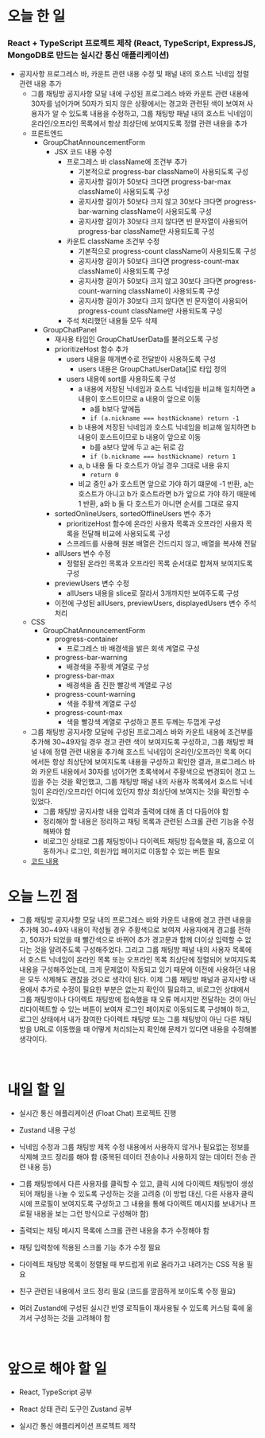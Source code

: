 # 오늘 한 일

### React + TypeScript 프로젝트 제작 (React, TypeScript, ExpressJS, MongoDB로 만드는 실시간 통신 애플리케이션)

- 공지사항 프로그레스 바, 카운트 관련 내용 수정 및 패널 내의 호스트 닉네임 정렬 관련 내용 추가
  - 그룹 채팅방 공지사항 모달 내에 구성된 프로그레스 바와 카운트 관련 내용에 30자를 넘어가며 50자가 되지 않은 상황에서는 경고와 관련된 색이 보여져 사용자가 알 수 있도록 내용을 수정하고, 그룹 채팅방 패널 내의 호스트 닉네임이 온라인/오프라인 목록에서 항상 최상단에 보여지도록 정렬 관련 내용을 추가
  - 프론트엔드
    - GroupChatAnnouncementForm
      - JSX 코드 내용 수정
        - 프로그레스 바 className에 조건부 추가
          - 기본적으로 progress-bar className이 사용되도록 구성
          - 공지사항 길이가 50보다 크다면 progress-bar-max className이 사용되도록 구성
          - 공지사항 길이가 50보다 크지 않고 30보다 크다면 progress-bar-warning className이 사용되도록 구성
          - 공지사항 길이가 30보다 크지 않다면 빈 문자열이 사용되어 progress-bar className만 사용되도록 구성
        - 카운트 className 조건부 수정
          - 기본적으로 progress-count className이 사용되도록 구성
          - 공지사항 길이가 50보다 크다면 progress-count-max className이 사용되도록 구성
          - 공지사항 길이가 50보다 크지 않고 30보다 크다면 progress-count-warning className이 사용되도록 구성
          - 공지사항 길이가 30보다 크지 않다면 빈 문자열이 사용되어 progress-count className만 사용되도록 구성
        - 주석 처리했던 내용들 모두 삭제
    - GroupChatPanel
      - 재사용 타입인 GroupChatUserData를 불러오도록 구성
      - prioritizeHost 함수 추가
        - users 내용을 매개변수로 전달받아 사용하도록 구성
          - users 내용은 GroupChatUserData[]로 타입 정의
        - users 내용에 sort를 사용하도록 구성
          - a 내용에 저장된 닉네임과 호스트 닉네임을 비교해 일치하면 a 내용이 호스트이므로 a 내용이 앞으로 이동
            - a를 b보다 앞에둠
            - `if (a.nickname === hostNickname) return -1`
          - b 내용에 저장된 닉네임과 호스트 닉네임을 비교해 일치하면 b 내용이 호스트이므로 b 내용이 앞으로 이동
            - b를 a보다 앞에 두고 a는 뒤로 감
            - `if (b.nickname === hostNickname) return 1`
          - a, b 내용 둘 다 호스트가 아닐 경우 그대로 내용 유지
            - `return 0`
          - 비교 중인 a가 호스트면 앞으로 가야 하기 떄문에 -1 반환, a는 호스트가 아니고 b가 호스트라면 b가 앞으로 가야 하기 때문에 1 반환, a와 b 둘 다 호스트가 아니면 순서를 그대로 유지
      - sortedOnlineUsers, sortedOfflineUsers 변수 추가
        - prioritizeHost 함수에 온라인 사용자 목록과 오프라인 사용자 목록을 전달해 비교에 사용되도록 구성
        - 스프레드를 사용해 원본 배열은 건드리지 않고, 배열을 복사해 전달
      - allUsers 변수 수정
        - 정렬된 온라인 목록과 오프라인 목록 순서대로 합쳐져 보여지도록 구성
      - previewUsers 변수 수정
        - allUsers 내용을 slice로 잘라서 3개까지만 보여주도록 구성
      - 이전에 구성된 allUsers, previewUsers, displayedUsers 변수 주석 처리
  - CSS
    - GroupChatAnnouncementForm
      - progress-container
        - 프로그레스 바 배경색을 밝은 회색 계열로 구성
      - progress-bar-warning
        - 배경색을 주황색 계열로 구성
      - progress-bar-max
        - 배경색을 좀 진한 빨강색 계열로 구성
      - progress-count-warning
        - 색을 주황색 계열로 구성
      - progress-count-max
        - 색을 빨강색 계열로 구성하고 폰트 두께는 두껍게 구성
  - 그룹 채팅방 공지사항 모달에 구성된 프로그레스 바와 카운트 내용에 조건부를 추가해 30~49자일 경우 경고 관련 색이 보여지도록 구성하고, 그룹 채팅방 패널 내에 정렬 관련 내용을 추가해 호스트 닉네임이 온라인/오프라인 목록 어디에서든 항상 최상단에 보여지도록 내용을 구성하고 확인한 결과, 프로그레스 바와 카운트 내용에서 30자를 넘어가면 초록색에서 주황색으로 변경되어 경고 느낌을 주는 것을 확인했고, 그룹 채팅방 패널 내의 사용자 목록에서 호스트 닉네임이 온라인/오프라인 어디에 있던지 항상 최상단에 보여지는 것을 확인할 수 있었다.
    - 그룹 채팅방 공지사항 내용 입력과 출력에 대해 좀 더 다듬어야 함
    - 정리해야 할 내용은 정리하고 채팅 목록과 관련된 스크롤 관련 기능을 수정해봐야 함
    - 비로그인 상태로 그룹 채팅방이나 다이렉트 채팅방 접속했을 때, 홈으로 이동하거나 로그인, 회원가입 페이지로 이동할 수 있는 버튼 필요
  - [코드 내용](https://github.com/jeongsangtae/float-chat/commit/beb63b298a2acdd9980668d62e61388229d3da18)

# 오늘 느낀 점

- 그룹 채팅방 공지사항 모달 내의 프로그레스 바와 카운트 내용에 경고 관련 내용을 추가해 30~49자 내용이 작성될 경우 주황색으로 보여져 사용자에게 경고를 전하고, 50자가 되었을 때 빨간색으로 바뀌어 추가 경고문과 함께 더이상 입력할 수 없다는 것을 알려주도록 구성해주었다. 그리고 그룹 채팅방 패널 내의 사용자 목록에서 호스트 닉네임이 온라인 목록 또는 오프라인 목록 최상단에 정렬되어 보여지도록 내용을 구성해주었는데, 크게 문제없이 작동되고 있기 때문에 이전에 사용하던 내용은 모두 삭제해도 괜찮을 것으로 생각이 된다. 이제 그룹 채팅방 패널과 공지사항 내용에서 추가로 수정이 필요한 부분은 없는지 확인이 필요하고, 비로그인 상태에서 그룹 채팅방이나 다이렉트 채팅방에 접속했을 때 오류 메시지만 전달하는 것이 아닌 리다이렉트할 수 있는 버튼이 보여져 로그인 페이지로 이동되도록 구성해야 하고, 로그인 상태에서 내가 참여한 다이렉트 채팅방 또는 그룹 채팅방이 아닌 다른 채팅방을 URL로 이동했을 때 어떻게 처리되는지 확인해 문제가 있다면 내용을 수정해볼 생각이다.

<br />

# 내일 할 일

- 실시간 통신 애플리케이션 (Float Chat) 프로젝트 진행

- Zustand 내용 구성

- 닉네임 수정과 그룹 채팅방 제목 수정 내용에서 사용하지 않거나 필요없는 정보를 삭제해 코드 정리를 해야 함 (중복된 데이터 전송이나 사용하지 않는 데이터 전송 관련 내용 등)

- 그룹 채팅방에서 다른 사용자를 클릭할 수 있고, 클릭 시에 다이렉트 채팅방이 생성되어 채팅을 나눌 수 있도록 구성하는 것을 고려중 (이 방법 대신, 다른 사용자 클릭 시에 프로필이 보여지도록 구성하고 그 내용을 통해 다이렉트 메시지를 보내거나 프로필 내용을 보는 그런 방식으로 구성해야 함)

- 출력되는 채팅 메시지 목록에 스크롤 관련 내용을 추가 수정해야 함

- 채팅 입력창에 적용된 스크롤 기능 추가 수정 필요

- 다이렉트 채팅방 목록이 정렬될 때 부드럽게 위로 올라가고 내려가는 CSS 적용 필요

- 친구 관련된 내용에서 코드 정리 필요 (코드를 깔끔하게 보이도록 수정 필요)

- 여러 Zustand에 구성된 실시간 반영 로직들이 재사용될 수 있도록 커스텀 훅에 옮겨서 구성하는 것을 고려해야 함

<br />

# 앞으로 해야 할 일

- React, TypeScript 공부

- React 상태 관리 도구인 Zustand 공부

- 실시간 통신 애플리케이션 프로젝트 제작
